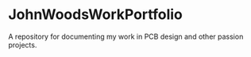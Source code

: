 # JohnWoodsWorkPortfolio
A repository for documenting my work in PCB design and other passion projects.
